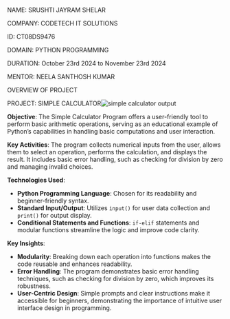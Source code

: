 NAME: SRUSHTI JAYRAM SHELAR

COMPANY: CODETECH IT SOLUTIONS

ID: CT08DS9476

DOMAIN: PYTHON PROGRAMMING

DURATION: October 23rd 2024 to November 23rd 2024

MENTOR: NEELA  SANTHOSH KUMAR
 
OVERVIEW OF PROJECT

 PROJECT: SIMPLE CALCULATOR![simple calculator output](https://github.com/user-attachments/assets/469c01a2-5c6a-4569-8396-224d8e6b74d4)


 **Objective**:
The Simple Calculator Program offers a user-friendly tool to perform basic arithmetic operations, serving as an educational example of Python’s capabilities in handling basic computations and user interaction.

 **Key Activities**:
The program collects numerical inputs from the user, allows them to select an operation, performs the calculation, and displays the result. It includes basic error handling, such as checking for division by zero and managing invalid choices.

**Technologies Used**:
- **Python Programming Language**: Chosen for its readability and beginner-friendly syntax.
- **Standard Input/Output**: Utilizes `input()` for user data collection and `print()` for output display.
- **Conditional Statements and Functions**: `if-elif` statements and modular functions streamline the logic and improve code clarity.

**Key Insights**:
- **Modularity**: Breaking down each operation into functions makes the code reusable and enhances readability.
- **Error Handling**: The program demonstrates basic error handling techniques, such as checking for division by zero, which improves its robustness.
- **User-Centric Design**: Simple prompts and clear instructions make it accessible for beginners, demonstrating the importance of intuitive user interface design in programming.
